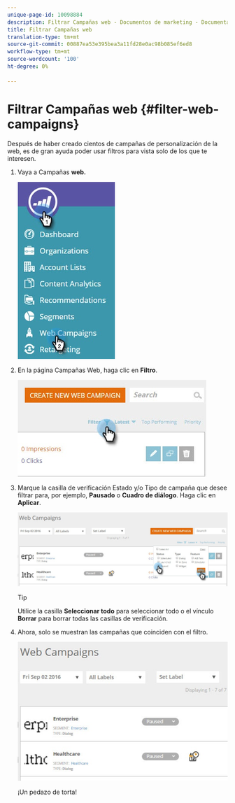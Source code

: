 ```yaml
---
unique-page-id: 10098884
description: Filtrar Campañas web - Documentos de marketing - Documentación del producto
title: Filtrar Campañas web
translation-type: tm+mt
source-git-commit: 00887ea53e395bea3a11fd28e0ac98b085ef6ed8
workflow-type: tm+mt
source-wordcount: '100'
ht-degree: 0%

---
```



# Filtrar Campañas web {#filter-web-campaigns}

Después de haber creado cientos de campañas de personalización de la web, es de gran ayuda poder usar filtros para vista solo de los que te interesen.

1. Vaya a Campañas **web.**

   ![](assets/web-campaigns-hand-8.jpg)

1. En la página Campañas Web, haga clic en **Filtro**.

   ![](assets/web-campaigns-page-filter-hand.jpg)

1. Marque la casilla de verificación Estado y/o Tipo de campaña que desee filtrar para, por ejemplo, **Pausado** o **Cuadro de diálogo**. Haga clic en **Aplicar**.

   ![](assets/web-campaigns-filters-hands.jpg)

   >[!TIP]
   >
   >Utilice la casilla **Seleccionar todo** para seleccionar todo o el vínculo **Borrar** para borrar todas las casillas de verificación.

1. Ahora, solo se muestran las campañas que coinciden con el filtro.

   ![](assets/web-campaigns-filter-only-paused.jpg)

   ¡Un pedazo de torta!

